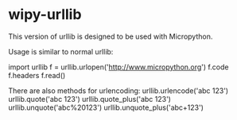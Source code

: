 # wipy-urllib

This version of urllib is designed to be used with Micropython.

Usage is similar to normal urllib:

import urllib
f = urllib.urlopen('http://www.micropython.org')
f.code
f.headers
f.read()

There are also methods for urlencoding:
urllib.urlencode('abc 123')
urllib.quote('abc 123')
urllib.quote_plus('abc 123')
urllib.unquote('abc%20123')
urllib.unquote_plus('abc+123')


